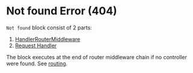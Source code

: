 # Not found Error (404)

`Not found` block consist of 2 parts:

1. [HandlerRouterMiddleware](https://github.com/Romchik38/server/blob/master/src/Http/Routers/Middlewares/HandlerRouterMiddleware.php)
2. [Request Handler](./../../../app/code/Infrastructure/Http/RequestHandlers/NotFoundHandler.php)

The block executes at the end of router middleware chain if no controller were found. See [routing](./../../routing/readme.md).
